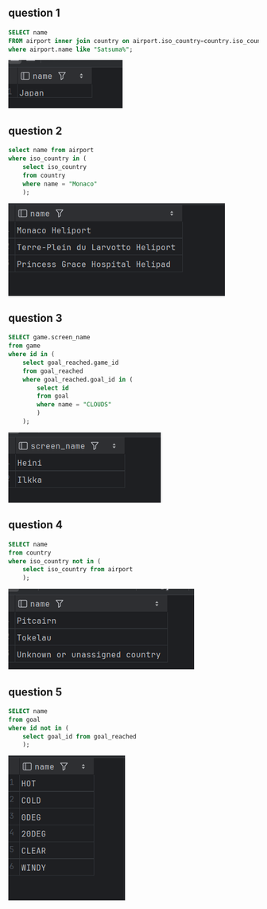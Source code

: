 ## question 1
```sql
SELECT name 
FROM airport inner join country on airport.iso_country=country.iso_country
where airport.name like "Satsuma%";
```
![img_6.png](img_6.png)
## question 2
```sql
select name from airport
where iso_country in (
    select iso_country
    from country
    where name = "Monaco"
    );
```
![img_5.png](img_5.png)
## question 3
```sql
SELECT game.screen_name
from game
where id in (
    select goal_reached.game_id
    from goal_reached
    where goal_reached.goal_id in (
        select id
        from goal
        where name = "CLOUDS"
        )
    );
```
![img_7.png](img_7.png)
## question 4  
```sql
SELECT name
from country
where iso_country not in (
    select iso_country from airport
    );
```
![img_9.png](img_9.png)
## question 5  
```sql
SELECT name
from goal
where id not in (
    select goal_id from goal_reached
    );
```
![img_8.png](img_8.png)